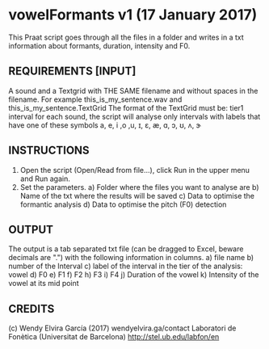 

 # vowelFormants v1 (17 January 2017)
 This Praat script goes through all the files in a folder and writes in a txt information about formants, duration, intensity and F0.

## REQUIREMENTS [INPUT]
A sound and a Textgrid with THE SAME filename and without spaces in the filename. For example this_is_my_sentence.wav and this_is_my_sentence.TextGrid
The format of the TextGrid must be: tier1 interval for each sound, the script will analyse only intervals with labels that have one of these symbols
a, e, i ,o ,u, ɪ, ɛ, æ, ɑ, ɔ, ʊ, ʌ, ɝ


## INSTRUCTIONS 
1. Open the script (Open/Read from file...), click Run in the upper menu and Run again. 
2. Set the parameters.
a) Folder where the files you want to analyse are
b) Name of the txt where the results will be saved
c) Data to optimise the formantic analysis
d) Data to optimise the pitch (F0) detection

## OUTPUT
The output is a tab separated txt file (can be dragged to Excel, beware decimals are ".") with the following information in columns.
a) file name
b) number of the Interval
c) label of the interval in the tier of the analysis: vowel
d) F0
e) F1
f) F2
h) F3
i) F4
j) Duration of the vowel
k) Intensity of the vowel at its mid point

## CREDITS
 (c) Wendy Elvira García (2017) wendyelvira.ga/contact
 Laboratori de Fonètica (Universitat de Barcelona) http://stel.ub.edu/labfon/en

